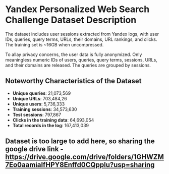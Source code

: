 # Yandex Personalized Web Search Challenge Dataset Description

The dataset includes user sessions extracted from Yandex logs, with user IDs, queries, query terms, URLs, their domains, URL rankings, and clicks. The training set is ~16GB when uncompressed.

To allay privacy concerns, the user data is fully anonymized. Only meaningless numeric IDs of users, queries, query terms, sessions, URLs, and their domains are released. The queries are grouped by sessions.

## Noteworthy Characteristics of the Dataset

- **Unique queries**: 21,073,569  
- **Unique URLs**: 703,484,26  
- **Unique users**: 5,736,333  
- **Training sessions**: 34,573,630  
- **Test sessions**: 797,867  
- **Clicks in the training data**: 64,693,054  
- **Total records in the log**: 167,413,039  

## Dataset is too large to add here, so sharing the google drive link - https://drive.google.com/drive/folders/1GHWZM7Eo0aamiaIfHPY8Enffd0CQpplu?usp=sharing
